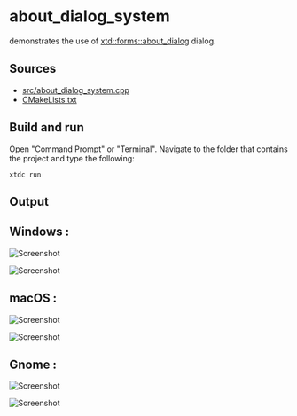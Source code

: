 # about_dialog_system

demonstrates the use of [xtd::forms::about_dialog](https://gammasoft71.github.io/xtd/reference_guides/latest/classxtd_1_1forms_1_1about__dialog.html) dialog.

## Sources

* [src/about_dialog_system.cpp](src/about_dialog_system.cpp)
* [CMakeLists.txt](CMakeLists.txt)

## Build and run

Open "Command Prompt" or "Terminal". Navigate to the folder that contains the project and type the following:

```shell
xtdc run
```

## Output

## Windows :

![Screenshot](../../../../docs/pictures/examples/about_dialog_system_w.png)

![Screenshot](../../../../docs/pictures/examples/about_dialog_system_wd.png)

## macOS :

![Screenshot](../../../../docs/pictures/examples/about_dialog_system_m.png)

![Screenshot](../../../../docs/pictures/examples/about_dialog_system_md.png)

## Gnome :

![Screenshot](../../../../docs/pictures/examples/about_dialog_system_g.png)

![Screenshot](../../../../docs/pictures/examples/about_dialog_system_gd.png)
